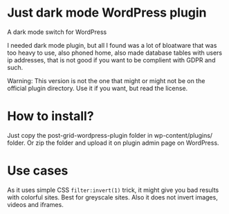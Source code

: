 # Just dark mode WordPress plugin
A dark mode switch for WordPress

I needed dark mode plugin, but all I found was a lot of bloatware that was too heavy to use, also phoned home, also made database tables with users ip addresses, that is not good if you want to be complient with GDPR and such.

Warning: This version is not the one that might or might not be on the official plugin directory. Use it if you want, but read the license.

# How to install?
Just copy the post-grid-wordpress-plugin folder in wp-content/plugins/ folder. Or zip the folder and upload it on plugin admin page on WordPress.

# Use cases
As it uses simple CSS ```filter:invert(1)``` trick, it might give you bad results with colorful sites. Best for greyscale sites. Also it does not invert images, videos and iframes.
